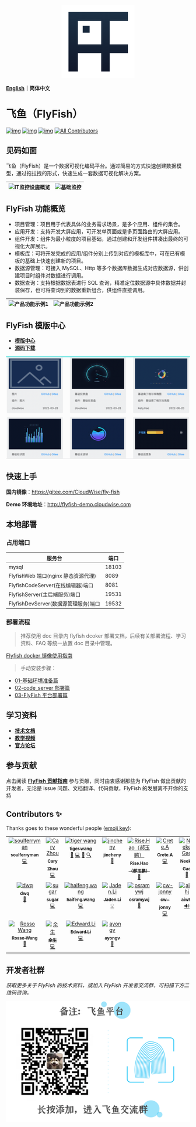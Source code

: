 <div align="center">
  <a href="https://github.com/CloudWise-OpenSource/FlyFish"><img src="./doc/images/FlyFish logo.png" alt="flyfish" /></a>
</div>

**[English](https://github.com/CloudWise-OpenSource/FlyFish/blob/main/README_EN.md)｜简体中文**

# 飞鱼（FlyFish）

[![img](https://camo.githubusercontent.com/b90fbf522edfb28cd12154150fae08fd89d4be956e644f327f369df43ef33bf0/68747470733a2f2f62616467656e2e6e65742f6769746875622f7072732f436c6f7564576973652d4f70656e536f757263652f466c7946697368)](https://github.com/CloudWise-OpenSource/FlyFish/pulls) [![img](https://camo.githubusercontent.com/4bf17723fd9a7438e40dda0d0f05c3ff85df8450605fbec58cf4643bb044ca49/68747470733a2f2f62616467656e2e6e65742f6769746875622f6c6963656e73652f436c6f7564576973652d4f70656e536f757263652f466c7946697368)](https://github.com/CloudWise-OpenSource/FlyFish/blob/main/LICENSE) [![img](https://camo.githubusercontent.com/1fb3e7fec903937186ee550f90f558bdf63575dc171251276c3335ff863d13cc/68747470733a2f2f62616467656e2e6e65742f6769746875622f72656c656173652f436c6f7564576973652d4f70656e536f757263652f466c7946697368)](https://github.com/CloudWise-OpenSource/FlyFish/releases)<!-- ALL-CONTRIBUTORS-BADGE:START - Do not remove or modify this section -->
[![All Contributors](https://img.shields.io/badge/all_contributors-18-orange.svg?style=flat-square)](#contributors-)
<!-- ALL-CONTRIBUTORS-BADGE:END -->

## 见码如面

飞鱼（FlyFish）是一个数据可视化编码平台。通过简易的方式快速创建数据模型，通过拖拉拽的形式，快速生成一套数据可视化解决方案。

| ![IT监控设施概览](./doc/images/IT监控设施概览.gif) | ![基础监控](./doc/images/基础监控.gif) |
| -------------------------------------------------- | -------------------------------------- |

## FlyFish 功能概览

- 项目管理：项目用于代表具体的业务需求场景，是多个应用、组件的集合。
- 应用开发：支持开发大屏应用，可开发单页面或是多页面路由的大屏应用。
- 组件开发：组件为最小粒度的项目基础，通过创建和开发组件拼凑出最终的可视化大屏展示。
- 模板库：可将开发完成的应用/组件分别上传到对应的模板库中，可在已有模板的基础上快速创建新的项目。
- 数据源管理：可接入 MySQL、Http 等多个数据库数据生成对应数据源，供创建项目时组件对数据进行调用。
- 数据查询：支持根据数据表进行 SQL 查询，精准定位数据源中具体数据并封装保存，也可将查询到的数据重新组合，供组件直接调用。

| ![产品功能示例1](./doc/images/产品功能示例1.gif) | ![产品功能示例2](./doc/images/产品功能示例2.gif) |
| ------------------------------------------------ | ------------------------------------------------ |

## FlyFish 模版中心

- **[模版中心](https://www.cloudwise.ai/flyFishComponents.html)**
- **[源码下载](https://github.com/CloudWise-OpenSource/FlyFishComponents)**

<img src="./doc/images/组件模版.gif" width="550px"/>

## 快速上手

**国内镜像**：https://gitee.com/CloudWise/fly-fish

**Demo 环境地址**：http://flyfish-demo.cloudwise.com

## 本地部署

### 占用端口

| 服务台                                | 端口  |
| ------------------------------------- | ----- |
| mysql                               | 18103 |
| FlyfishWeb 端口(nginx 静态资源代理)    | 8089  |
| FlyfishCodeServer(在线编辑器)端口     | 8081  |
| FlyfishServer(主后端服务)端口         | 19531  |
| FlyfishDevServer(数据源管理服务)端口   | 19532 |

### 部署流程

> 推荐使用 doc 目录内 flyfish dcoker 部署文档，后续有关部署流程、学习资料、FAQ 等统一放置 doc 目录中管理。

[Flyfish docker 镜像使用指南](./doc/FlyFish_docker镜像使用指南.md)

> 手动安装步骤：

- [01-基础环境准备篇](./doc/01-基础环境准备篇.md)
- [02-code_server 部署篇](./doc/02-code_server部署篇.md)
- [03-FlyFish 平台部署篇](./doc/03-FlyFish平台部署篇.md)

## 学习资料

- **[技术文档](http://docs.aiops.cloudwise.com/zh/flyfish)**
- **[教学视频](http://docs.aiops.cloudwise.com/zh/flyfish/video-course/P1.html)**
- **[官方论坛](http://bbs.aiops.cloudwise.com/t/FlyFish)**

## 参与贡献

点击阅读 **[FlyFish 贡献指南](https://github.com/CloudWise-OpenSource/FlyFish/discussions/140)** 参与贡献，同时由衷感谢那些为 FlyFish 做出贡献的开发者，无论是 issue 问题、文档翻译、代码贡献，FlyFish 的发展离不开你的支持

## Contributors ✨

Thanks goes to these wonderful people ([emoji key](https://allcontributors.org/docs/en/emoji-key)):

<!-- ALL-CONTRIBUTORS-LIST:START - Do not remove or modify this section -->
<!-- prettier-ignore-start -->
<!-- markdownlint-disable -->
<table>
  <tbody>
    <tr>
      <td align="center" valign="top" width="14.28%"><a href="https://github.com/soulferryman"><img src="https://avatars.githubusercontent.com/u/21328793?v=4?s=100" width="100px;" alt="soulferryman"/><br /><sub><b>soulferryman</b></sub></a><br /><a href="https://github.com/CloudWise-OpenSource/FlyFish/commits?author=soulferryman" title="Code">💻</a></td>
      <td align="center" valign="top" width="14.28%"><a href="https://github.com/YouYe"><img src="https://avatars.githubusercontent.com/u/17558799?v=4?s=100" width="100px;" alt="Cary Zhou"/><br /><sub><b>Cary Zhou</b></sub></a><br /><a href="https://github.com/CloudWise-OpenSource/FlyFish/commits?author=YouYe" title="Code">💻</a></td>
      <td align="center" valign="top" width="14.28%"><a href="https://blog.csdn.net/xiaohu12685"><img src="https://avatars.githubusercontent.com/u/30620913?v=4?s=100" width="100px;" alt="tiger wang"/><br /><sub><b>tiger wang</b></sub></a><br /><a href="#design-xiaohu12685" title="Design">🎨</a> <a href="https://github.com/CloudWise-OpenSource/FlyFish/commits?author=xiaohu12685" title="Code">💻</a> <a href="#question-xiaohu12685" title="Answering Questions">💬</a> <a href="#fundingFinding-xiaohu12685" title="Funding Finding">🔍</a></td>
      <td align="center" valign="top" width="14.28%"><a href="https://github.com/jincheny"><img src="https://avatars.githubusercontent.com/u/54785820?v=4?s=100" width="100px;" alt="jincheny"/><br /><sub><b>jincheny</b></sub></a><br /><a href="#blog-jincheny" title="Blogposts">📝</a></td>
      <td align="center" valign="top" width="14.28%"><a href="https://github.com/RiseHao1029"><img src="https://avatars.githubusercontent.com/u/102229441?v=4?s=100" width="100px;" alt="Rise.Hao（郝玉鹏）"/><br /><sub><b>Rise.Hao（郝玉鹏）</b></sub></a><br /><a href="https://github.com/CloudWise-OpenSource/FlyFish/pulls?q=is%3Apr+reviewed-by%3ARiseHao1029" title="Reviewed Pull Requests">👀</a></td>
      <td align="center" valign="top" width="14.28%"><a href="https://github.com/Markuuuu"><img src="https://avatars.githubusercontent.com/u/52529445?v=4?s=100" width="100px;" alt="Crete.A"/><br /><sub><b>Crete.A</b></sub></a><br /><a href="https://github.com/CloudWise-OpenSource/FlyFish/commits?author=Markuuuu" title="Code">💻</a></td>
      <td align="center" valign="top" width="14.28%"><a href="http://www.cloudwise.com"><img src="https://avatars.githubusercontent.com/u/1913308?v=4?s=100" width="100px;" alt="Neeke Gao"/><br /><sub><b>Neeke Gao</b></sub></a><br /><a href="#design-Neeke" title="Design">🎨</a></td>
    </tr>
    <tr>
      <td align="center" valign="top" width="14.28%"><a href="https://github.com/maxDwq"><img src="https://avatars.githubusercontent.com/u/36149790?v=4?s=100" width="100px;" alt="dwq"/><br /><sub><b>dwq</b></sub></a><br /><a href="https://github.com/CloudWise-OpenSource/FlyFish/pulls?q=is%3Apr+reviewed-by%3AmaxDwq" title="Reviewed Pull Requests">👀</a></td>
      <td align="center" valign="top" width="14.28%"><a href="https://github.com/sssssssugar"><img src="https://avatars.githubusercontent.com/u/95060336?v=4?s=100" width="100px;" alt="sugar"/><br /><sub><b>sugar</b></sub></a><br /><a href="https://github.com/CloudWise-OpenSource/FlyFish/commits?author=sssssssugar" title="Code">💻</a></td>
      <td align="center" valign="top" width="14.28%"><a href="https://github.com/772566741qqcom"><img src="https://avatars.githubusercontent.com/u/24228882?v=4?s=100" width="100px;" alt="haifeng.wang"/><br /><sub><b>haifeng.wang</b></sub></a><br /><a href="https://github.com/CloudWise-OpenSource/FlyFish/commits?author=772566741qqcom" title="Code">💻</a></td>
      <td align="center" valign="top" width="14.28%"><a href="https://github.com/imjaden"><img src="https://avatars.githubusercontent.com/u/68473857?v=4?s=100" width="100px;" alt="Jaden.Li"/><br /><sub><b>Jaden.Li</b></sub></a><br /><a href="#example-imjaden" title="Examples">💡</a></td>
      <td align="center" valign="top" width="14.28%"><a href="https://github.com/osramywj"><img src="https://avatars.githubusercontent.com/u/26902133?v=4?s=100" width="100px;" alt="osramywj"/><br /><sub><b>osramywj</b></sub></a><br /><a href="#ideas-osramywj" title="Ideas, Planning, & Feedback">🤔</a></td>
      <td align="center" valign="top" width="14.28%"><a href="https://github.com/cw-jonny"><img src="https://avatars.githubusercontent.com/u/86347393?v=4?s=100" width="100px;" alt="cw-jonny"/><br /><sub><b>cw-jonny</b></sub></a><br /><a href="https://github.com/CloudWise-OpenSource/FlyFish/commits?author=cw-jonny" title="Code">💻</a></td>
      <td align="center" valign="top" width="14.28%"><a href="http://readw.cn"><img src="https://avatars.githubusercontent.com/u/16408168?v=4?s=100" width="100px;" alt="aiwhj"/><br /><sub><b>aiwhj</b></sub></a><br /><a href="#audio-aiwhj" title="Audio">🔊</a></td>
    </tr>
    <tr>
      <td align="center" valign="top" width="14.28%"><a href="https://github.com/Rosso-Wang"><img src="https://avatars.githubusercontent.com/u/59380115?v=4?s=100" width="100px;" alt="Rosso Wang"/><br /><sub><b>Rosso Wang</b></sub></a><br /><a href="https://github.com/CloudWise-OpenSource/FlyFish/commits?author=Rosso-Wang" title="Documentation">📖</a></td>
      <td align="center" valign="top" width="14.28%"><a href="https://github.com/ljy-life"><img src="https://avatars.githubusercontent.com/u/49783112?v=4?s=100" width="100px;" alt="余生"/><br /><sub><b>余生</b></sub></a><br /><a href="https://github.com/CloudWise-OpenSource/FlyFish/commits?author=ljy-life" title="Code">💻</a></td>
      <td align="center" valign="top" width="14.28%"><a href="https://github.com/lich-y"><img src="https://avatars.githubusercontent.com/u/51944841?v=4?s=100" width="100px;" alt="Edward.Li"/><br /><sub><b>Edward.Li</b></sub></a><br /><a href="https://github.com/CloudWise-OpenSource/FlyFish/commits?author=lich-y" title="Code">💻</a></td>
      <td align="center" valign="top" width="14.28%"><a href="https://github.com/ayongv"><img src="https://avatars.githubusercontent.com/u/138107891?v=4?s=100" width="100px;" alt="ayongv"/><br /><sub><b>ayongv</b></sub></a><br /><a href="https://github.com/CloudWise-OpenSource/FlyFish/commits?author=ayongv" title="Documentation">📖</a></td>
    </tr>
  </tbody>
</table>

<!-- markdownlint-restore -->
<!-- prettier-ignore-end -->

<!-- ALL-CONTRIBUTORS-LIST:END -->

## 开发者社群

_获取更多关于 FlyFish 的技术资料，或加入 FlyFish 开发者交流群，可扫描下方二维码咨询。_

<img src="./doc/images/Susie.png" width="550px"/>
